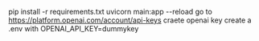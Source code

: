 pip install -r requirements.txt
uvicorn main:app --reload
go to https://platform.openai.com/account/api-keys
craete openai key
create a .env with OPENAI_API_KEY=dummykey